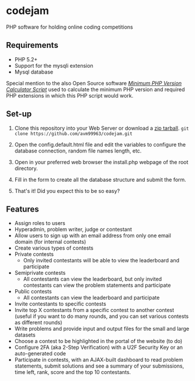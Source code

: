 # codejam
PHP software for holding online coding competitions

## Requirements
* PHP 5.2+
* Support for the mysqli extension
* Mysql database

Special mention to the also Open Source software [*Minimum PHP Version Calculator Script*](http://phpduck.com/minimum-php-version-script/) used to calculate the minimum PHP version and required PHP extensions in which this PHP script would work.

## Set-up
1. Clone this repository into your Web Server or download a [zip tarball](https://github.com/avm99963/codejam/archive/master.zip). `git clone https://github.com/avm99963/codejam.git`

2. Open the config.default.html file and edit the variables to configure the database connection, random file names length, etc.

3. Open in your preferred web browser the install.php webpage of the root directory.

4. Fill in the form to create all the database structure and submit the form.

5. That's it! Did you expect this to be so easy?

## Features
* Assign roles to users
 * Hyperadmin, problem writer, judge or contestant
* Allow users to sign up with an email address from only one email domain (for internal contests)
* Create various types of contests
 * Private contests
   * Only invited contestants will be able to view the leaderboard and participate
 * Semiprivate contests
   * All contestants can view the leaderboard, but only invited contestants can view the problem statements and participate
 * Public contests
   * All contestants can view the leaderboard and participate
* Invite contestants to specific contests
* Invite top X contestants from a specific contest to another contest (useful if you want to do many rounds, and you can set various contests as different rounds)
* Write problems and provide input and output files for the small and large datasets
* Choose a contest to be highlighted in the portal of the website (to do)
* Configure 2FA (aka 2-Step Verification) with a U2F Security Key or an auto-generated code
* Participate in contests, with an AJAX-built dashboard to read problem statements, submit solutions and see a summary of your submissions, time left, rank, score and the top 10 contestants.

